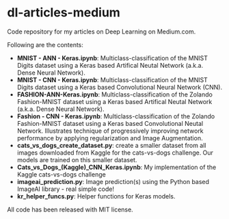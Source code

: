 # dl-articles-medium
Code repository for my articles on Deep Learning on Medium.com.

Following are the contents:
* **MNIST - ANN - Keras.ipynb**: Multiclass-classification of the MNIST Digits dataset using a Keras based Artifical Neutal Network (a.k.a. Dense Neural Network).
* **MNIST - CNN - Keras.ipynb**: Multiclass-classification of the MNIST Digits dataset using a Keras based Convolutional Neural Network (CNN).
* **FASHION-ANN-Keras.ipynb**: Multiclass-classification of the Zolando Fashion-MNIST dataset using a Keras based Artifical Neutal Network (a.k.a. Dense Neural Network).
* **Fashion - CNN - Keras.ipynb**: Multiclass-classification of the Zolando Fashion-MNIST dataset using a Keras based Convolutional Neutal Network. Illustrates technique of progressively improving network performance by applying regularization and Image Augmentation.
* **cats_vs_dogs_create_dataset.py**: create a smaller dataset from all images downloaded from Kaggle for the cats-vs-dogs challenge. Our models are trained on this smaller dataset.
* **Cats_vs_Dogs_(Kaggle)_CNN_Keras.ipynb**: My implementation of the Kaggle cats-vs-dogs challenge 
* **imageai_prediction.py**: Image prediction(s) using the Python based ImageAI library - real simple code!
* **kr_helper_funcs.py**: Helper functions for Keras models. 

All code has been released with MIT license.
